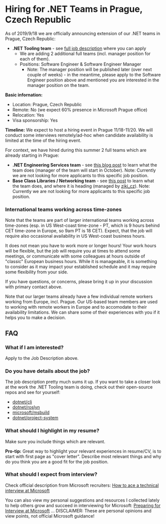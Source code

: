 # Hiring for .NET Teams in Prague, Czech Republic

As of 2019/9/18 we are officially announcing extension of our .NET teams in Prague, Czech Republic:
- **.NET Tooling team** - see [full job description](https://careers.microsoft.com/us/en/job/646082/Software-Engineer-NET-TOOLING) where you can apply
    - We are adding 2 additional full teams (incl. manager position for each of them).
    - Positions: Software Engineer & Software Engineer Manager
        - Note: The manager position will be published later (over next couple of weeks) - in the meantime, please apply to the Software Engineer position above and mentioned you are interested in the manager position on the team.


**Basic infornation:**
- Location: Prague, Czech Republic
- Remote: No (we expect 60% presence in Microsoft Prague office)
- Relocation: Yes
- Visa sponsorship: Yes

**Timeline:** We expect to host a hiring event in Prague 11/18-11/20. We will conduct some interviews remotely/ad-hoc when candidate availability is limited at the time of the hiring event.

For context, we have hired during this summer 2 full teams which are already starting in Prague:
- **.NET Engineering Services team** - see [this blog post](https://devblogs.microsoft.com/dotnet/the-evolving-infrastructure-of-net-core/) to learn what the team does (manager of the team will start in October). Note: Currently we are not looking for more applicants to this specific job position.
- **Base Class Libraries / Networking team** - see [this post](/networking_resources) to learn what the team does, and where it is heading (managed by [ziki_cz](https://twitter.com/ziki_cz)). Note: Currently we are not looking for more applicants to this specific job position.


### International teams working across time-zones

Note that the teams are part of larger international teams working across time-zones (esp. in US West-coast time-zone - PT, which is 9 hours behind CET time-zone in Europe, so 9am PT is 18 CET).
Expect, that the job will require also occasional availability in US West-coast business hours.

It does not mean you have to work more or longer hours!
Your work hours will be flexible, but the job will require you at times to attend some meetings, or communicate with some colleagues at hours outside of "classic" European business hours.
While it is manageable, it is something to consider as it may impact your established schedule and it may require some flexibility from your side.

If you have questions, or concerns, please bring it up in your discussion with primary contact above.

Note that our larger teams already have a few individual remote workers working from Europe, incl. Prague.
Our US-based team members are used to working with remote workers in Europe and to accomodate to their availability limitations.
We can share some of their experiences with you if it helps you to make a decision.


## FAQ


### What if I am interested?

Apply to the Job Description above.


### Do you have details about the job?

The job description pretty much sums it up.
If you want to take a closer look at the work the .NET Tooling team is doing, check out their open-source repos and see for yourself:
- [dotnet/cli](http://github.com/dotnet/cli)
- [dotnet/roslyn](http://github.com/dotnet/roslyn)
- [microsoft/msbuild](https://github.com/microsoft/msbuild)
- [dotnet/project-system](http://github.com/dotnet/project-system)


### What should I highlight in my resume?

Make sure you include things which are relevant.

**Pro-tip:** Great way to highlight your relevant experiences in resume/CV, is to start with first page as "cover letter".
Describe most relevant things and why do you think you are a good fit for the job position.


### What should I expect from interview?

Check official description from Microsoft recruiters: [How to ace a technical interview at Microsoft](https://news.microsoft.com/life/how-to-ace-a-technical-interview-at-microsoft)

You can also view my personal suggestions and resources I collected lately to help others grow and succeed in interviewing for Microsoft: [Preparing for Interview at Microsoft](/interview_prep)
... DISCLAIMER: These are personal opinions and view points, not official Microsoft guidance!
